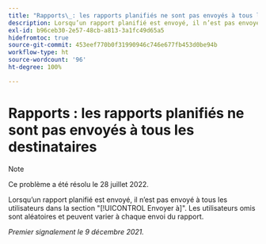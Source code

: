 ```yaml
---
title: "Rapports\_: les rapports planifiés ne sont pas envoyés à tous les destinataires"
description: Lorsqu’un rapport planifié est envoyé, il n’est pas envoyé à tous les utilisateurs dans la section [!UICONTROL Envoyer à]. Les utilisateurs omis sont aléatoires et peuvent varier à chaque envoi du rapport.
exl-id: b96ceb30-2e57-48cb-a813-3a1fc49d65a5
hidefromtoc: true
source-git-commit: 453eef770b0f31990946c746e677fb453d0be94b
workflow-type: ht
source-wordcount: '96'
ht-degree: 100%

---
```


# Rapports : les rapports planifiés ne sont pas envoyés à tous les destinataires

>[!NOTE]
>
>Ce problème a été résolu le 28 juillet 2022.

Lorsqu’un rapport planifié est envoyé, il n’est pas envoyé à tous les utilisateurs dans la section &quot;[!UICONTROL Envoyer à]&quot;. Les utilisateurs omis sont aléatoires et peuvent varier à chaque envoi du rapport.

_Premier signalement le 9 décembre 2021._
